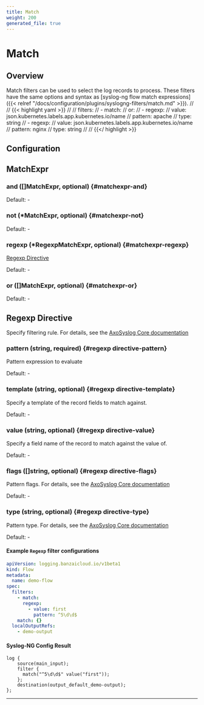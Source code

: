 ```yaml
---
title: Match
weight: 200
generated_file: true
---
```


# Match
## Overview
 Match filters can be used to select the log records to process. These filters have the same options and syntax as [syslog-ng flow match expressions]({{< relref "/docs/configuration/plugins/syslogng-filters/match.md" >}}).
//
// {{< highlight yaml >}}
//
//	filters:
//	- match:
//	    or:
//	    - regexp:
//	        value: json.kubernetes.labels.app.kubernetes.io/name
//	        pattern: apache
//	        type: string
//	    - regexp:
//	        value: json.kubernetes.labels.app.kubernetes.io/name
//	        pattern: nginx
//	        type: string
//
// {{</ highlight >}} 

## Configuration
## MatchExpr

### and ([]MatchExpr, optional) {#matchexpr-and}

Default: -

### not (*MatchExpr, optional) {#matchexpr-not}

Default: -

### regexp (*RegexpMatchExpr, optional) {#matchexpr-regexp}

[Regexp Directive](#Regexp-Directive) 

Default: -

### or ([]MatchExpr, optional) {#matchexpr-or}

Default: -


## Regexp Directive


Specify filtering rule. For details, see the [AxoSyslog Core documentation](https://axoflow.com/docs/axosyslog-core/chapter-manipulating-messages/customizing-message-format/reference-template-functions/#template-function-list)


### pattern (string, required) {#regexp directive-pattern}

Pattern expression to evaluate 

Default: -

### template (string, optional) {#regexp directive-template}

Specify a template of the record fields to match against. 

Default: -

### value (string, optional) {#regexp directive-value}

Specify a field name of the record to match against the value of. 

Default: -

### flags ([]string, optional) {#regexp directive-flags}

Pattern flags. For details, see the [AxoSyslog Core documentation](https://axoflow.com/docs/axosyslog-core/chapter-manipulating-messages/regular-expressions/reference-regexp-types/regexp-flags-options/) 

Default: -

### type (string, optional) {#regexp directive-type}

Pattern type. For details, see the [AxoSyslog Core documentation](https://axoflow.com/docs/axosyslog-core/chapter-manipulating-messages/regular-expressions/reference-regexp-types/regexp-type-options/) 

Default: -



#### Example `Regexp` filter configurations
```yaml
apiVersion: logging.banzaicloud.io/v1beta1
kind: Flow
metadata:
  name: demo-flow
spec:
  filters:
    - match:
	  regexp:
	    - value: first
		  pattern: ^5\d\d$
	match: {}
  localOutputRefs:
    - demo-output
```



#### Syslog-NG Config Result
```
log {
    source(main_input);
    filter {
      match("^5\d\d$" value("first"));
	};
	destination(output_default_demo-output);
};

```


---
